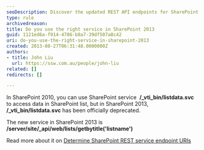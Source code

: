```yaml
---
seoDescription: Discover the updated REST API endpoints for SharePoint 2013 and learn how to access list data with the new service.
type: rule
archivedreason: 
title: Do you use the right service in SharePoint 2013
guid: 1121ed6a-f914-4786-b8a7-39df507a8c42
uri: do-you-use-the-right-service-in-sharepoint-2013
created: 2013-08-27T06:31:48.0000000Z
authors:
- title: John Liu
  url: https://ssw.com.au/people/john-liu
related: []
redirects: []

---
```


In SharePoint 2010, you can use SharePoint service  **/\_vti\_bin/listdata.svc** to access data in SharePoint list, but in SharePoint 2013,  **/\_vti\_bin/listdata.svc** has been officially deprecated.

<!--endintro-->
The new service in SharePoint 2013 is  **/server/site/\_api/web/lists/getbytitle('listname')** 

Read more about it on [Determine SharePoint REST service endpoint URIs](http://msdn.microsoft.com/en-us/library/office/dn292556.aspx)